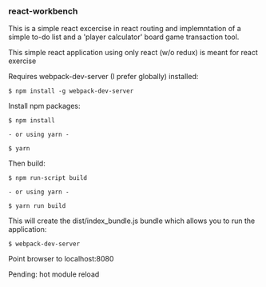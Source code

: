 ### react-workbench

This is a simple react excercise in react routing and implemntation of a simple to-do list and a 'player calculator' board game transaction tool.

This simple react application using only react (w/o redux) is meant for react exercise

Requires webpack-dev-server (I prefer globally) installed:

    $ npm install -g webpack-dev-server

Install npm packages:
    
    $ npm install

    - or using yarn -

    $ yarn

Then build:

    $ npm run-script build

    - or using yarn -

    $ yarn run build

This will create the dist/index_bundle.js bundle which allows you to run the application:

    $ webpack-dev-server

Point browser to localhost:8080

Pending: hot module reload